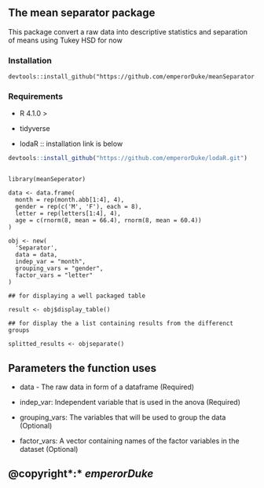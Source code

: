 ## The mean separator package

This package convert a raw data into descriptive statistics and separation of means using Tukey HSD for now

### Installation

```{r}
devtools::install_github("https://github.com/emperorDuke/meanSeparator.git")
```

### Requirements

-   R 4.1.0 \>

-   tidyverse

-   lodaR :: installation link is below

``` r
devtools::install_github("https://github.com/emperorDuke/lodaR.git")
```

```{r}

library(meanSeperator)

data <- data.frame(
  month = rep(month.abb[1:4], 4),
  gender = rep(c('M', 'F'), each = 8),
  letter = rep(letters[1:4], 4),
  age = c(rnorm(8, mean = 66.4), rnorm(8, mean = 60.4))
)
  
obj <- new(
  'Separator',
  data = data,
  indep_var = "month",
  grouping_vars = "gender",
  factor_vars = "letter"
)

## for displaying a well packaged table

result <- obj$display_table()

## for display the a list containing results from the differenct groups

splitted_results <- objseparate()
```

## Parameters the function uses

-   data - The raw data in form of a dataframe (Required)

-   indep_var: Independent variable that is used in the anova (Required)

-   grouping_vars: The variables that will be used to group the data (Optional)

-   factor_vars: A vector containing names of the factor variables in the dataset (Optional)

## @copyright*:* *emperorDuke*
